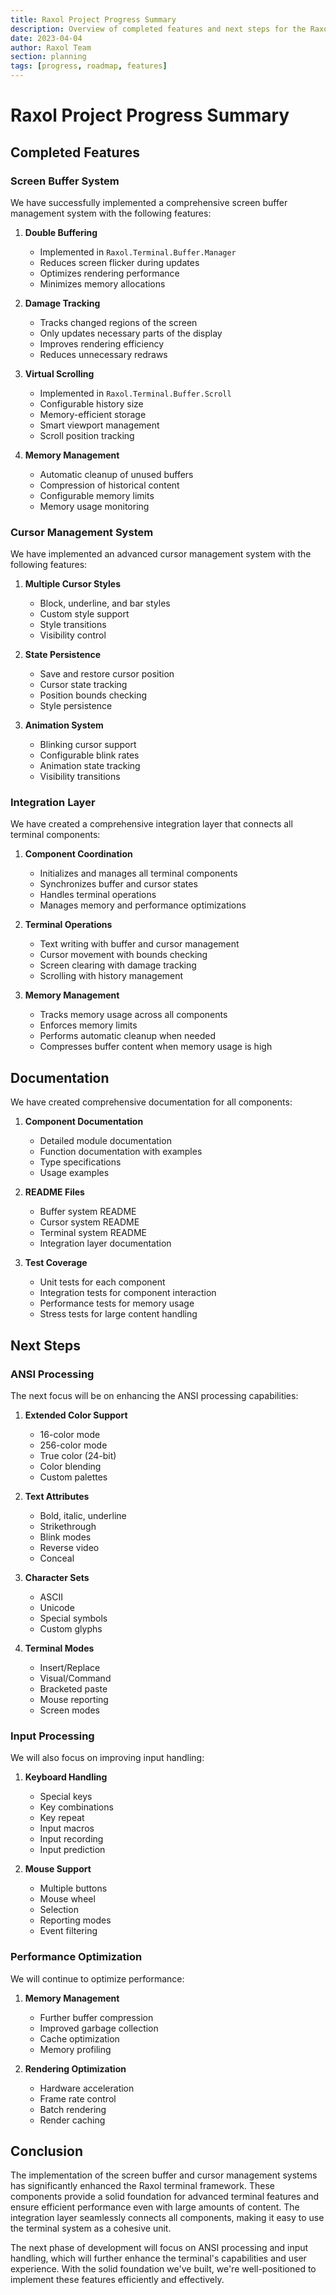 ```yaml
---
title: Raxol Project Progress Summary
description: Overview of completed features and next steps for the Raxol terminal emulator
date: 2023-04-04
author: Raxol Team
section: planning
tags: [progress, roadmap, features]
---
```


# Raxol Project Progress Summary

## Completed Features

### Screen Buffer System
We have successfully implemented a comprehensive screen buffer management system with the following features:

1. **Double Buffering**
   - Implemented in `Raxol.Terminal.Buffer.Manager`
   - Reduces screen flicker during updates
   - Optimizes rendering performance
   - Minimizes memory allocations

2. **Damage Tracking**
   - Tracks changed regions of the screen
   - Only updates necessary parts of the display
   - Improves rendering efficiency
   - Reduces unnecessary redraws

3. **Virtual Scrolling**
   - Implemented in `Raxol.Terminal.Buffer.Scroll`
   - Configurable history size
   - Memory-efficient storage
   - Smart viewport management
   - Scroll position tracking

4. **Memory Management**
   - Automatic cleanup of unused buffers
   - Compression of historical content
   - Configurable memory limits
   - Memory usage monitoring

### Cursor Management System
We have implemented an advanced cursor management system with the following features:

1. **Multiple Cursor Styles**
   - Block, underline, and bar styles
   - Custom style support
   - Style transitions
   - Visibility control

2. **State Persistence**
   - Save and restore cursor position
   - Cursor state tracking
   - Position bounds checking
   - Style persistence

3. **Animation System**
   - Blinking cursor support
   - Configurable blink rates
   - Animation state tracking
   - Visibility transitions

### Integration Layer
We have created a comprehensive integration layer that connects all terminal components:

1. **Component Coordination**
   - Initializes and manages all terminal components
   - Synchronizes buffer and cursor states
   - Handles terminal operations
   - Manages memory and performance optimizations

2. **Terminal Operations**
   - Text writing with buffer and cursor management
   - Cursor movement with bounds checking
   - Screen clearing with damage tracking
   - Scrolling with history management

3. **Memory Management**
   - Tracks memory usage across all components
   - Enforces memory limits
   - Performs automatic cleanup when needed
   - Compresses buffer content when memory usage is high

## Documentation
We have created comprehensive documentation for all components:

1. **Component Documentation**
   - Detailed module documentation
   - Function documentation with examples
   - Type specifications
   - Usage examples

2. **README Files**
   - Buffer system README
   - Cursor system README
   - Terminal system README
   - Integration layer documentation

3. **Test Coverage**
   - Unit tests for each component
   - Integration tests for component interaction
   - Performance tests for memory usage
   - Stress tests for large content handling

## Next Steps

### ANSI Processing
The next focus will be on enhancing the ANSI processing capabilities:

1. **Extended Color Support**
   - 16-color mode
   - 256-color mode
   - True color (24-bit)
   - Color blending
   - Custom palettes

2. **Text Attributes**
   - Bold, italic, underline
   - Strikethrough
   - Blink modes
   - Reverse video
   - Conceal

3. **Character Sets**
   - ASCII
   - Unicode
   - Special symbols
   - Custom glyphs

4. **Terminal Modes**
   - Insert/Replace
   - Visual/Command
   - Bracketed paste
   - Mouse reporting
   - Screen modes

### Input Processing
We will also focus on improving input handling:

1. **Keyboard Handling**
   - Special keys
   - Key combinations
   - Key repeat
   - Input macros
   - Input recording
   - Input prediction

2. **Mouse Support**
   - Multiple buttons
   - Mouse wheel
   - Selection
   - Reporting modes
   - Event filtering

### Performance Optimization
We will continue to optimize performance:

1. **Memory Management**
   - Further buffer compression
   - Improved garbage collection
   - Cache optimization
   - Memory profiling

2. **Rendering Optimization**
   - Hardware acceleration
   - Frame rate control
   - Batch rendering
   - Render caching

## Conclusion
The implementation of the screen buffer and cursor management systems has significantly enhanced the Raxol terminal framework. These components provide a solid foundation for advanced terminal features and ensure efficient performance even with large amounts of content. The integration layer seamlessly connects all components, making it easy to use the terminal system as a cohesive unit.

The next phase of development will focus on ANSI processing and input handling, which will further enhance the terminal's capabilities and user experience. With the solid foundation we've built, we're well-positioned to implement these features efficiently and effectively. 